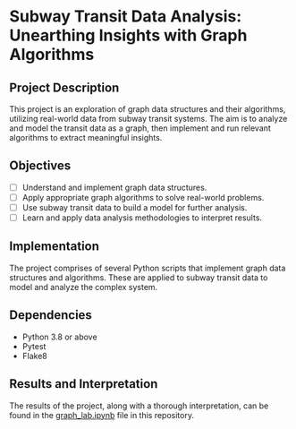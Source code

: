 # Subway Transit Data Analysis: Unearthing Insights with Graph Algorithms

## Project Description

This project is an exploration of graph data structures and their algorithms, utilizing real-world data from subway transit systems. The aim is to analyze and model the transit data as a graph, then implement and run relevant algorithms to extract meaningful insights.

## Objectives

- [ ] Understand and implement graph data structures.
- [ ] Apply appropriate graph algorithms to solve real-world problems.
- [ ] Use subway transit data to build a model for further analysis.
- [ ] Learn and apply data analysis methodologies to interpret results.

## Implementation

The project comprises of several Python scripts that implement graph data structures and algorithms. These are applied to subway transit data to model and analyze the complex system.

## Dependencies

- Python 3.8 or above
- Pytest
- Flake8

## Results and Interpretation

The results of the project, along with a thorough interpretation, can be found in the [graph_lab.ipynb](graph_lab.ipynb) file in this repository.
